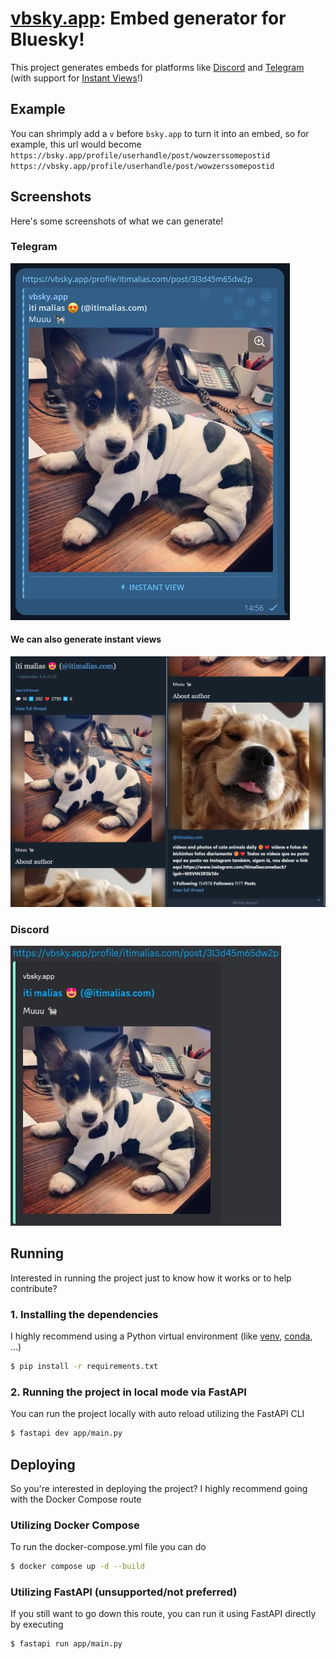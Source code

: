 # [vbsky.app](https://vbsky.app): Embed generator for Bluesky!
This project generates embeds for platforms like [Discord](https://discord.com) and [Telegram](https://telegram.org) (with support for [Instant Views](https://instantview.telegram.org/)!)

## Example
You can shrimply add a `v` before `bsky.app` to turn it into an embed, so for example, this url would become\
`https://bsky.app/profile/userhandle/post/wowzerssomepostid`\
`https://vbsky.app/profile/userhandle/post/wowzerssomepostid`

## Screenshots
Here's some screenshots of what we can generate!

### Telegram
![Image embed in Telegram](meta/image_example_telegram.webp)
#### We can also generate instant views
![Image instant preview in Telegram](meta/image_example_telegram_instant_view.webp)

### Discord
![Image embed in Discord](meta/image_example_discord.webp)

## Running
Interested in running the project just to know how it works or to help contribute?

### 1. Installing the dependencies
I highly recommend using a Python virtual environment (like [venv](https://docs.python.org/3/library/venv.html), [conda](https://conda.io/projects/conda/en/latest/user-guide/getting-started.html), ...)

```bash
$ pip install -r requirements.txt
```

### 2. Running the project in local mode via FastAPI
You can run the project locally with auto reload utilizing the FastAPI CLI

```bash
$ fastapi dev app/main.py
```

## Deploying
So you're interested in deploying the project? I highly recommend going with the Docker Compose route

### Utilizing Docker Compose
To run the docker-compose.yml file you can do

```bash
$ docker compose up -d --build
```

### Utilizing FastAPI (unsupported/not preferred)
If you still want to go down this route, you can run it using FastAPI directly by executing

```bash
$ fastapi run app/main.py
```